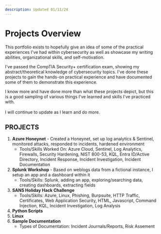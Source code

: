 ```yaml
---
description: Updated 01/11/24
---
```


# Projects Overview

This portfolio exists to hopefully give an idea of some of the practical experiences I've had within cybersecurity as well as showcase my writing abilities, organizational skills, and self-motivation.

I've passed the CompTIA Security+ certification exam, showing my abstract/theoretical knowledge of cybersecurity topics. I've done these projects to gain the hands-on practical experience and have documented some of them to demonstrate this experience.

I know more and have done more than what these projects depict, but this is a good sampling of various things I've learned and skills I've practiced with. \
\
I will continue to update as I learn and do more.

## PROJECTS

1. **Azure Honeynet** - Created a Honeynet, set up log analytics & Sentinel, monitored attacks, responded to incidents, hardened environment
   * Tools/Skills Worked On: Azure Cloud, Sentinel, Log Analytics, Firewalls, Security Hardening, NIST 800-53, KQL, Entra ID/Active Directory, Incident Response, Incident Investigation, Incident Documentation
2. **Splunk Workshop** - Based on weblogs data from a fictional instance, I setup an app and a dashboard within it
   * Tools/Skills: Splunk, adding an app, exploring/searching data, creating dashboards, extracting fields
3. **SANS Holiday Hack Challenge**
   * Tools/Skills: Azure, Linux, Phishing, Burpsuite, HTTP Traffic, Certificates, Web Application Security, HTML, Javascript, Command Injection, KQL, Incident Investigation, Log Analysis
4. **Python Scripts**
5. **Linux**
6. **Sample Documentation**
   * Types of Documentation: Incident Journals/Reports, Risk Assement
